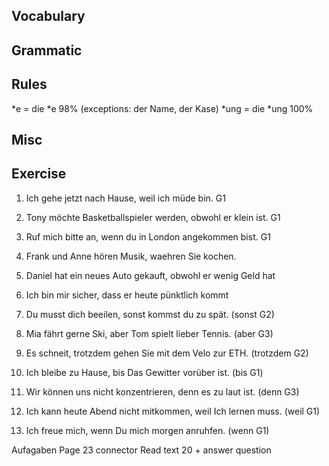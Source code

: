 ## Vocabulary


## Grammatic


## Rules

*e = die *e 98% (exceptions: der Name, der Kase)
*ung = die *ung 100%


## Misc


## Exercise
1. Ich gehe jetzt nach Hause, weil ich müde bin. G1
2. Tony möchte Basketballspieler werden, obwohl er klein ist. G1
3. Ruf mich bitte an, wenn du in London angekommen bist. G1
4. Frank und Anne hören Musik, waehren Sie kochen. 
5. Daniel hat ein neues Auto gekauft, obwohl  er wenig Geld hat
6. Ich bin mir sicher, dass er  heute pünktlich kommt



1. Du musst dich beeilen, sonst kommst du zu spät. (sonst G2)
2. Mia fährt gerne Ski, aber Tom spielt  lieber Tennis. (aber G3)
3. Es schneit, trotzdem gehen Sie mit dem Velo zur ETH. (trotzdem G2)
4. Ich bleibe zu Hause, bis Das Gewitter vorüber ist. (bis G1)
5. Wir können uns nicht konzentrieren, denn es zu laut ist. (denn G3)
6. Ich kann heute Abend nicht mitkommen, weil Ich lernen muss. (weil G1)
7. Ich freue mich, wenn Du mich morgen anruhfen. (wenn G1)


Aufagaben 
Page 23 connector
Read text 20 + answer question
